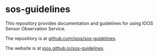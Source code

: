 sos-guidelines
==============

This repository provides documentation  and guidelines for using IOOS Sensor  Observation Service.

The repositiory is at [github.com/ioos/sos-guidelines](https://github.com/ioos/sos-guidelines).

The website is at [ioos.github.io/sos-guidelines](https://ioos.github.io/sos-guidelines). 

